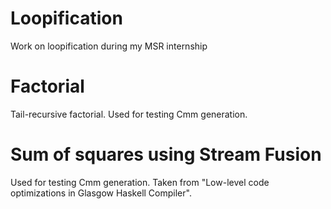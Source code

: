 Loopification
=============

Work on loopification during my MSR internship

Factorial
=========

Tail-recursive factorial. Used for testing Cmm generation.

Sum of squares using Stream Fusion
==================================

Used for testing Cmm generation. Taken from "Low-level code optimizations in
Glasgow Haskell Compiler".
